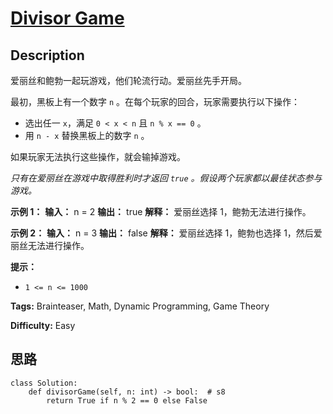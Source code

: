 # [Divisor Game][title]

## Description

爱丽丝和鲍勃一起玩游戏，他们轮流行动。爱丽丝先手开局。

最初，黑板上有一个数字 `n` 。在每个玩家的回合，玩家需要执行以下操作：

  * 选出任一 `x`，满足 `0 < x < n` 且 `n % x == 0` 。
  * 用 `n - x` 替换黑板上的数字 `n` 。

如果玩家无法执行这些操作，就会输掉游戏。

_只有在爱丽丝在游戏中取得胜利时才返回  `true` 。假设两个玩家都以最佳状态参与游戏。_



**示例 1：**
            **输入：** n = 2    **输出：** true    **解释：** 爱丽丝选择 1，鲍勃无法进行操作。    

**示例 2：**
            **输入：** n = 3    **输出：** false    **解释：** 爱丽丝选择 1，鲍勃也选择 1，然后爱丽丝无法进行操作。    



**提示：**

  * `1 <= n <= 1000`


**Tags:** Brainteaser, Math, Dynamic Programming, Game Theory

**Difficulty:** Easy

## 思路

``` python3
class Solution:
    def divisorGame(self, n: int) -> bool:  # s8
        return True if n % 2 == 0 else False
```

[title]: https://leetcode-cn.com/problems/divisor-game
